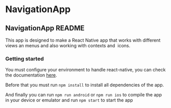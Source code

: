 # NavigationApp

## NavigationApp README

This app is designed to make a React Native app that works with different views an menus and also working with contexts and &nbsp;icons.

### Getting started

You must configure your environment to handle react-native, you can check the documentation [here](https://reactnative.dev/docs/environment-setup).

Before that you must run `npm install` to install all dependencies of the app.

And finally you can run `npm run android` or `npm run ios` to compile the app in your device or emulator and run `npm start` to start the app&nbsp;
